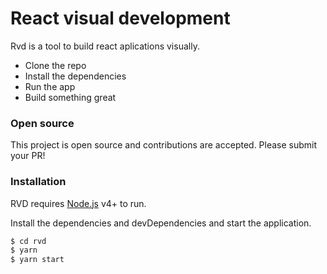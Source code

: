 # React visual development

Rvd is a tool to build react aplications visually.

  - Clone the repo
  - Install the dependencies
  - Run the app
  - Build something great

### Open source

This project is open source and contributions are accepted. Please submit your PR!

### Installation

RVD requires [Node.js](https://nodejs.org/) v4+ to run.

Install the dependencies and devDependencies and start the application.

```sh
$ cd rvd
$ yarn
$ yarn start
```
